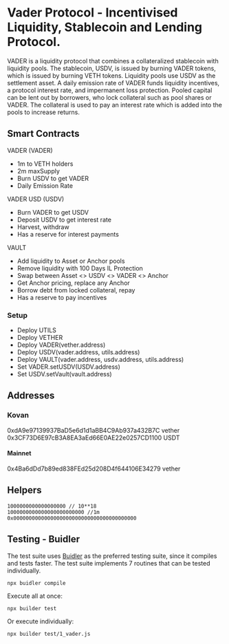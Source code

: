 # Vader Protocol - Incentivised Liquidity, Stablecoin and Lending Protocol.

VADER is a liquidity protocol that combines a collateralized stablecoin with liquidity pools. The stablecoin, USDV, is issued by burning VADER tokens, which is issued by burning VETH tokens. Liquidity pools use USDV as the settlement asset. A daily emission rate of VADER funds liquidity incentives, a protocol interest rate, and impermanent loss protection. Pooled capital can be lent out by borrowers, who lock collateral such as pool shares or VADER. The collateral is used to pay an interest rate which is added into the pools to increase returns. 

## Smart Contracts

VADER (VADER)
* 1m to VETH holders
* 2m maxSupply
* Burn USDV to get VADER
* Daily Emission Rate

VADER USD (USDV)
* Burn VADER to get USDV
* Deposit USDV to get interest rate
* Harvest, withdraw
* Has a reserve for interest payments

VAULT
* Add liquidity to Asset or Anchor pools
* Remove liquidity with 100 Days IL Protection
* Swap between Asset <> USDV <> VADER <> Anchor
* Get Anchor pricing, replace any Anchor
* Borrow debt from locked collateral, repay
* Has a reserve to pay incentives

### Setup

* Deploy UTILS
* Deploy VETHER
* Deploy VADER(vether.address)
* Deploy USDV(vader.address, utils.address)
* Deploy VAULT(vader.address, usdv.address, utils.address)
* Set VADER.setUSDV(USDV.address)
* Set USDV.setVault(vault.address)

## Addresses

### Kovan
0xdA9e97139937BaD5e6d1d1aBB4C9Ab937a432B7C vether
0x3CF73D6E97cB3A8EA3aEd66E0AE22e0257CD1100 USDT

#### Mainnet
0x4Ba6dDd7b89ed838FEd25d208D4f644106E34279 vether



## Helpers


```
1000000000000000000 // 10**18
1000000000000000000000000 //1m
0x0000000000000000000000000000000000000000
```

## Testing - Buidler

The test suite uses [Buidler](https://buidler.dev/) as the preferred testing suite, since it compiles and tests faster. 
The test suite implements 7 routines that can be tested individually.

```
npx buidler compile
```

Execute all at once:
```
npx builder test
```

Or execute individually:
```
npx builder test/1_vader.js
```
